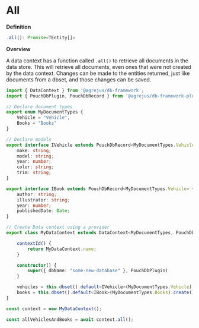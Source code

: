 # All

**Definition**
```typescript
.all(): Promise<TEntity[]>
```

**Overview**

A data context has a function called `.all()` to retrieve all documents in the data store.  This will retrieve all documents, even ones that were not created by the data context.  Changes can be made to the entities returned, just like documents from a dbset, and those changes can be saved.

```typescript
import { DataContext } from '@agrejus/db-framework';
import { PouchDbPlugin, PouchDbRecord } from '@agrejus/db-framework-plugin-pouchdb';

// Declare document types
export enum MyDocumentTypes {
    Vehicle = "Vehicle",
    Books = "Books"
}

// Declare models
export interface IVehicle extends PouchDbRecord<MyDocumentTypes.Vehicle> {
    make: string;
    model: string;
    year: number;
    color: string;
    trim: string;
}

export interface IBook extends PouchDbRecord<MyDocumentTypes.Vehicle> {
    author: string;
    illustrator: string;
    year: number;
    publishedDate: Date;
}

// Create Data context using a provider
export class MyDataContext extends DataContext<MyDocumentTypes, PouchDbRecord<MyDocumentTypes>, "_id" | "_rev"> {

    contextId() {
        return MyDataContext.name;
    }

    constructor() {
        super({ dbName: "some-new-database" }, PouchDbPlugin)
    }

    vehicles = this.dbset().default<IVehicle>(MyDocumentTypes.Vehicle).create();
    books = this.dbset().default<IBook>(MyDocumentTypes.Books).create();
}

const context = new MyDataContext();

const allVehiclesAndBooks = await context.all();
```